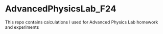 # AdvancedPhysicsLab_F24
This repo contains calculations I used for Advanced Physics Lab homework and experiments
